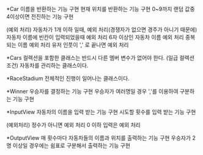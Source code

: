 
*Car
  이름을 반환하는 기능 구현
  현재 위치를 반환하는 기능 구현
  0~9까지 랜덤 값중 4이상이면 전진하는 기능 구현

   (예외 처리)
     자동차가 1개 이하 일때, 예외 처리(경쟁자가 없으면 경주가 아니기 때문에)
     자동차 이름에 빈칸이 입력되었을때 예외 처리
     6자 이상인 자동차 이름 예외 처리
     중복되는 이름 예외 처리
     유저 인풋이 ',' 로 끝나면 예외 처리

*Cars
  컬렉션을 포함한 클래스는 반드시 다른 멤버 변수가 없어야 한다. (일급 컬렉션 조건)
  자동차를 관리하는 클래스이다.

*RaceStadium
  전체적인 진행이 일어나는 클래스이다.

*Winner
  우승자를 결정하는 기능 구현
  우승자가 여러명일 경우 ','를 이용하여 구분하는 기능 구현

*InputView
  자동차의 이름을 입력 받는 기능 구현
  시도할 횟수를 입력 받는 기능 구현 

   (예외처리)
     정수가 아니면 예외 처리
     0 이하 입력은 예외 처리

*OutputView
   매 횟수마다 자동차들의 이름과 위치를 출력하는 기능 구현
   우승자가 2명 이상일 경우에는 쉼표로 구분해서 출력하는 기능 구현